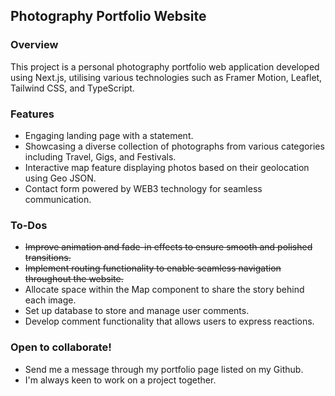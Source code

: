 ## Photography Portfolio Website

### Overview

This project is a personal photography portfolio web application developed using Next.js, utilising various technologies such as Framer Motion, Leaflet, Tailwind CSS, and TypeScript.

### Features

- Engaging landing page with a statement.
- Showcasing a diverse collection of photographs from various categories including Travel, Gigs, and Festivals.
- Interactive map feature displaying photos based on their geolocation using Geo JSON.
- Contact form powered by WEB3 technology for seamless communication.

### To-Dos

- ~~Improve animation and fade-in effects to ensure smooth and polished transitions.~~
- ~~Implement routing functionality to enable seamless navigation throughout the website.~~
- Allocate space within the Map component to share the story behind each image.
- Set up database to store and manage user comments.
- Develop comment functionality that allows users to express reactions.

### Open to collaborate!

- Send me a message through my portfolio page listed on my Github.
- I'm always keen to work on a project together.


<!-- This is a [Next.js](https://nextjs.org/) project bootstrapped with [`create-next-app`](https://github.com/vercel/next.js/tree/canary/packages/create-next-app).

## Getting Started

Make sure you install the packages after cloning the repo:

```bash
npm install
```

Run the development server:

```bash
npm run dev
# or
yarn dev
# or
pnpm dev
```

Open [http://localhost:3000](http://localhost:3000) with your browser to see the result.

You can start editing the page by modifying `pages/index.tsx`. The page auto-updates as you edit the file.

[API routes](https://nextjs.org/docs/api-routes/introduction) can be accessed on [http://localhost:3000/api/hello](http://localhost:3000/api/hello). This endpoint can be edited in `pages/api/hello.ts`.

The `pages/api` directory is mapped to `/api/*`. Files in this directory are treated as [API routes](https://nextjs.org/docs/api-routes/introduction) instead of React pages.

This project uses [`next/font`](https://nextjs.org/docs/basic-features/font-optimization) to automatically optimize and load Inter, a custom Google Font.

## Learn More

To learn more about Next.js, take a look at the following resources:

- [Next.js Documentation](https://nextjs.org/docs) - learn about Next.js features and API.
- [Learn Next.js](https://nextjs.org/learn) - an interactive Next.js tutorial.

You can check out [the Next.js GitHub repository](https://github.com/vercel/next.js/) - your feedback and contributions are welcome!

## Deploy on Vercel

The easiest way to deploy your Next.js app is to use the [Vercel Platform](https://vercel.com/new?utm_medium=default-template&filter=next.js&utm_source=create-next-app&utm_campaign=create-next-app-readme) from the creators of Next.js.

Check out our [Next.js deployment documentation](https://nextjs.org/docs/deployment) for more details. -->
